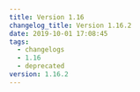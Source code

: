 ```yaml
---
title: Version 1.16
changelog_title: Version 1.16.2
date: 2019-10-01 17:08:45
tags:
  - changelogs
  - 1.16
  - deprecated
version: 1.16.2
---
```


<script src="https://gist.github.com/spinnaker-release/e3c8e375fdee0d7d1bd63a8fd9777255.js"/>
